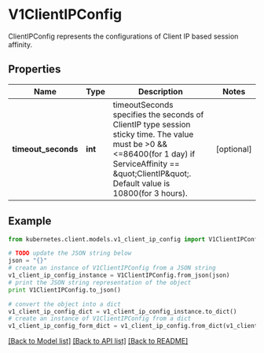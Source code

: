 # V1ClientIPConfig

ClientIPConfig represents the configurations of Client IP based session affinity.

## Properties

Name | Type | Description | Notes
------------ | ------------- | ------------- | -------------
**timeout_seconds** | **int** | timeoutSeconds specifies the seconds of ClientIP type session sticky time. The value must be &gt;0 &amp;&amp; &lt;&#x3D;86400(for 1 day) if ServiceAffinity &#x3D;&#x3D; \&quot;ClientIP\&quot;. Default value is 10800(for 3 hours). | [optional] 

## Example

```python
from kubernetes.client.models.v1_client_ip_config import V1ClientIPConfig

# TODO update the JSON string below
json = "{}"
# create an instance of V1ClientIPConfig from a JSON string
v1_client_ip_config_instance = V1ClientIPConfig.from_json(json)
# print the JSON string representation of the object
print V1ClientIPConfig.to_json()

# convert the object into a dict
v1_client_ip_config_dict = v1_client_ip_config_instance.to_dict()
# create an instance of V1ClientIPConfig from a dict
v1_client_ip_config_form_dict = v1_client_ip_config.from_dict(v1_client_ip_config_dict)
```
[[Back to Model list]](../README.md#documentation-for-models) [[Back to API list]](../README.md#documentation-for-api-endpoints) [[Back to README]](../README.md)


